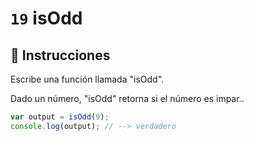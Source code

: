 # `19` isOdd

## 📝 Instrucciones

Escribe una función llamada "isOdd".

Dado un número, "isOdd" retorna si el número es impar..

```Javascript
var output = isOdd(9);
console.log(output); // --> verdadero
